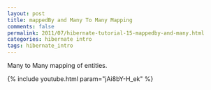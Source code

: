 ```yaml
---           
layout: post
title: mappedBy and Many To Many Mapping
comments: false
permalink: 2011/07/hibernate-tutorial-15-mappedby-and-many.html
categories: hibernate intro
tags: hibernate_intro
---
```


Many to Many mapping of entities.

{% include youtube.html param="jAi8bY-H_ek" %}